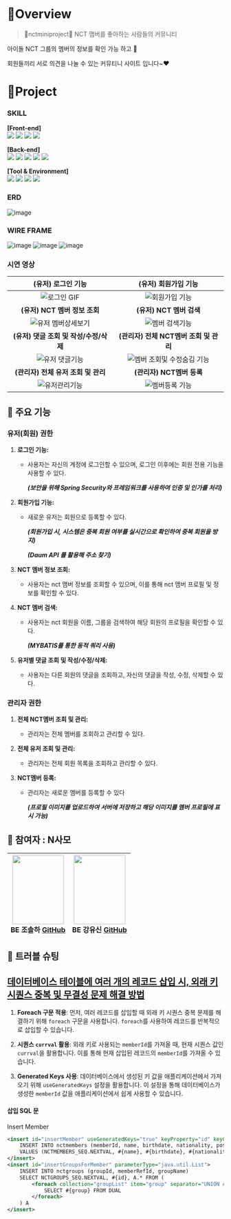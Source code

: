 #  🍳Overview

> 💚nctminiproject💚 NCT 맴버를 좋아하는 사람들의 커뮤니티

아이돌 NCT 그룹의 멤버의 정보를 확인 가능 하고 👀

회원들끼리 서로 의견을 나눌 수 있는 커뮤티니 사이트 입니다~❤

#  🚩Project

### SKILL
**[Front-end]**  
<img src="https://img.shields.io/badge/javascript-F7DF1E?style=for-the-badge&logo=javascript&logoColor=black"> <img src="https://img.shields.io/badge/bootstrap-7952B3?style=for-the-badge&logo=bootstrap&logoColor=white">
<img src="https://img.shields.io/badge/css-1572B6?style=for-the-badge&logo=css3&logoColor=white"> <img src="https://img.shields.io/badge/HTML5-E34F26?style=for-the-badge&logo=html5&logoColor=white" /> 

**[Back-end]**   
<img src="https://img.shields.io/badge/java-007396?style=for-the-badge&logo=java&logoColor=white"> <img src="https://img.shields.io/badge/oracle-F80000?style=for-the-badge&logo=oracle&logoColor=white"> <img src="https://img.shields.io/badge/spring-6DB33F?style=for-the-badge&logo=spring&logoColor=white"> 
<img src="https://img.shields.io/badge/apache tomcat-F8DC75?style=for-the-badge&logo=apachetomcat&logoColor=white"> <img src="https://img.shields.io/badge/MyBatis-%232BA9E1.svg?style=for-the-badge&logoColor=white" /> 

**[Tool & Environment]**  
<img src="https://img.shields.io/badge/github-181717?style=for-the-badge&logo=github&logoColor=white"> <img src="https://img.shields.io/badge/eclipse ide-2C2255?style=for-the-badge&logo=eclipse ide&logoColor=white"> <img src="https://img.shields.io/badge/figma-F24E1E?style=for-the-badge&logo=figma&logoColor=white"> <img src="https://img.shields.io/badge/Postman-FF6C37?style=for-the-badge&logo=postman&logoColor=white" />

### ERD
![image](https://github.com/simidot/nctminiproject/assets/74632395/873f2013-46bb-42d4-809b-f65e0355cbe8)


### WIRE FRAME
![image](https://github.com/simidot/nctminiproject/assets/114278754/806cf5d0-b14e-47bc-96bd-64e00adb88f5)
![image](https://github.com/simidot/nctminiproject/assets/114278754/d9302fe2-c899-4055-8f0c-1d96dac8d6fb)
![image](https://github.com/simidot/nctminiproject/assets/114278754/078e685d-b0c2-4dee-bcb7-00fe2c6c8527)




### 시연 영상 

| (유저) 로그인 기능 | (유저) 회원가입 기능|
| :--------: | :--------: |
| ![로그인 GIF](https://github.com/simidot/nctminiproject/assets/114278754/480eb52c-f311-4422-b51e-f4524ba093e2)|![회원가입 기능](https://github.com/simidot/nctminiproject/assets/114278754/07d203a9-dc42-4ee5-8419-5d8003b94154)|
|**(유저) NCT 멤버 정보 조회**|**(유저) NCT 멤버 검색**|
|![유저 멤버상세보기](https://github.com/simidot/nctminiproject/assets/114278754/a26166d9-4086-447c-b009-f13565ebebbe)|![멤버 검색기능](https://github.com/simidot/nctminiproject/assets/114278754/2a9cde93-b653-4f80-ae83-f59cbe4b7fa5)|
|**(유저) 댓글 조회 및 작성/수정/삭제**|**(관리자) 전체 NCT멤버 조회 및 관리**|
|![유저 댓글기능](https://github.com/simidot/nctminiproject/assets/114278754/40a427ec-dd87-49d2-8f5a-74e387e10e5b)|![멤버 조회및 수정숨김 기능](https://github.com/simidot/nctminiproject/assets/114278754/36ad3d60-e686-4688-a6ac-9dc0f5c14a6c)|
|**(관리자) 전체 유저 조회 및 관리**|**(관리자) NCT멤버 등록**|
|![유저관리기능](https://github.com/simidot/nctminiproject/assets/114278754/1241ae72-3545-4639-9563-446fa4133c95)|![멤버등록 기능](https://github.com/simidot/nctminiproject/assets/114278754/bcb5d8c6-4867-4d6e-acc3-aa77144b4418)|


## 📍 주요 기능
### 유저(회원) 권한

1. **로그인 기능:**
   - 사용자는 자신의 계정에 로그인할 수 있으며, 로그인 이후에는 회원 전용 기능을 사용할 수 있다.

     **_(보안을 위해 Spring Security와 프레임워크를 사용하여 인증 및 인가를 처리)_**

2. **회원가입 기능:**
    - 새로운 유저는 회원으로 등록할 수 있다.

      **_(회원가입 시, 시스템은 중복 회원 여부를 실시간으로 확인하여 중복 회원을 방지)_**

      **_(Daum API 를 활용해 주소 찾기)_**

3. **NCT 멤버 정보 조회:**
    - 사용자는 nct 맴버 정보를 조회할 수 있으며, 이를 통해 nct 맴버 프로필 및 정보를 확인할 수 있다.

4. **NCT 멤버 검색:**
    - 사용자는 nct 회원을 이름, 그룹을 검색하여 해당 회원의 프로필을 확인할 수 있다.

      **_(MYBATIS를 통한 동적 쿼리 사용)_**

5. **유저별 댓글 조회 및 작성/수정/삭제:**
    - 사용자는 다른 회원의 댓글을 조회하고, 자신의 댓글을 작성, 수정, 삭제할 수 있다.



### 관리자 권한

1. **전체 NCT멤버 조회 및 관리:**
    - 관리자는 전체 멤버를 조회하고 관리할 수 있다.

2. **전체 유저 조회 및 관리:**
    - 관리자는 전체 회원 목록을 조회하고 관리할 수 있다.

3. **NCT멤버 등록:**
    - 관리자는 새로운 멤버를 등록할 수 있다

      **_(프로필 이미지를 업로드하여 서버에 저장하고 해당 이미지를 멤버 프로필에 표시 가능)_**



## 🚀 참여자 : N사모  

|<img src="https://github.com/simidot/nctminiproject/assets/74632395/69cc536e-5419-4463-85f2-5ef30f2b5feb" width="120" height="160"/><br/>BE 조솔하 <a href="https://github.com/josolha">GitHub</a>|<img src="https://github.com/simidot/nctminiproject/assets/74632395/fdd43849-ca33-4c55-ade2-1b362a0959cc" width="120" height="160"/><br/>BE 강유신 <a href="https://github.com/simidot">GitHub</a>|
|:---:|:---:|


## 💊 트러블 슈팅
## [데이터베이스 테이블에 여러 개의 레코드 삽입 시, 외래 키 시퀀스 중복 및 무결성 문제 해결 방법](https://hehesim.tistory.com/41)

1. **Foreach 구문 적용**: 먼저, 여러 레코드를 삽입할 때 외래 키 시퀀스 중복 문제를 해결하기 위해 `foreach` 구문을 사용합니다. `foreach`를 사용하여 레코드를 반복적으로 삽입할 수 있습니다.

2. **시퀀스 `currval` 활용**: 외래 키로 사용되는 `memberId`를 가져올 때, 현재 시퀀스 값인 `currval`을 활용합니다. 이를 통해 현재 삽입된 레코드의 `memberId`를 가져올 수 있습니다.

3. **Generated Keys 사용**: 데이터베이스에서 생성된 키 값을 애플리케이션에서 가져오기 위해 `useGeneratedKeys` 설정을 활용합니다. 이 설정을 통해 데이터베이스가 생성한 `memberId` 값을 애플리케이션에서 쉽게 사용할 수 있습니다.

#### 삽입 SQL 문
Insert Member
```xml
<insert id="insertMember" useGeneratedKeys="true" keyProperty="id" keyColumn="memberId">
    INSERT INTO nctmembers (memberId, name, birthdate, nationality, position, mbti, image, regdate)
    VALUES (NCTMEMBERS_SEQ.NEXTVAL, #{name}, #{birthdate}, #{nationality}, #{position}, #{mbti}, #{image}, SYSDATE)
</insert>
<insert id="insertGroupsForMember" parameterType="java.util.List">
    INSERT INTO nctgroups (groupId, memberRefId, groupName)
    SELECT NCTGROUPS_SEQ.NEXTVAL, #{id}, A.* FROM (
        <foreach collection="groupList" item="group" separator="UNION ALL">
            SELECT #{group} FROM DUAL
        </foreach>
    ) A
</insert>
